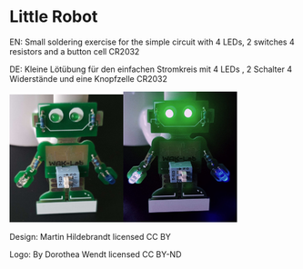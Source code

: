 # Little Robot
EN: Small soldering exercise for the simple circuit with 4 LEDs, 2 switches 4 resistors and a button cell CR2032

DE: Kleine Lötübung für den einfachen Stromkreis mit  4 LEDs , 2 Schalter 4 Widerstände und eine Knopfzelle CR2032

<img src="pictures/RoboAus.jpg" width="200"><img src="pictures/RoboEin.jpg" width="200">

Design: Martin Hildebrandt
licensed CC BY

Logo: By Dorothea Wendt
licensed CC BY-ND

